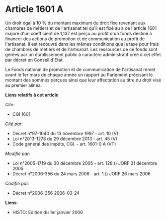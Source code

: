 # Article 1601 A

Un droit égal à 10 % du montant maximum du droit fixe revenant aux chambres de métiers et de l'artisanat tel qu'il est fixé
au a de l'article 1601 majoré d'un coefficient de 1,137 est perçu au profit d'un fonds destiné à financer des actions de
promotion et de communication au profit de l'artisanat. Il est recouvré dans les mêmes conditions que la taxe pour frais de
chambres de métiers et de l'artisanat. Les ressources de ce fonds sont gérées par un établissement public à caractère
administratif créé à cet effet par décret en Conseil d'Etat.

Le Fonds national de promotion et de communication de l'artisanat remet avant le 1er mars de chaque année un rapport au
Parlement précisant le montant des sommes perçues ainsi que leur affectation au titre du droit visé au premier alinéa.

**Liens relatifs à cet article**

_Cite_:

  - CGI 1601

_Cité par_:

  - Décret n°97-1040 du 13 novembre 1997 - art. 10 (V)
  - Loi n°2013-1278 du 29 décembre 2013 - art. 45 (V)
  - Code général des impôts, CGI. - art. 1601-0 A (VT)

_Modifié par_:

  - Loi n°2005-1719 du 30 décembre 2005 - art. 128 () JORF 31 décembre 2005
  - Décret n°2006-356 du 24 mars 2006 - art. 1 () JORF 26 mars 2006

_Codifié par_:

  - Décret n°2006-356 2006-03-24

**Liens**:

  - HISTO: Edition du 1er janvier 2006
